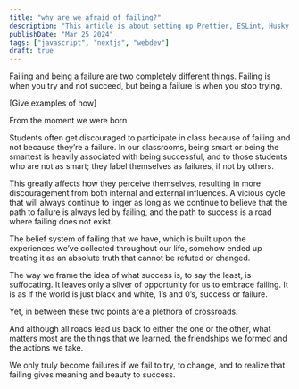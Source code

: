 ```yaml
---
title: "why are we afraid of failing?"
description: "This article is about setting up Prettier, ESLint, Husky and Lint-Staged with a NextJS and Typescript Project "
publishDate: "Mar 25 2024"
tags: ["javascript", "nextjs", "webdev"]
draft: true
---
```


Failing and being a failure are two completely different things. Failing is when you try and not succeed, but being a failure is when you stop trying.

[Give examples of how]

From the moment we were born

Students often get discouraged to participate in class because of failing and not because they’re a failure. In our classrooms, being smart or being the smartest is heavily associated with being successful, and to those students who are not as smart; they label themselves as failures, if not by others.

This greatly affects how they perceive themselves, resulting in more discouragement from both internal and external influences. A vicious cycle that will always continue to linger as long as we continue to believe that the path to failure is always led by failing, and the path to success is a road where failing does not exist.

The belief system of failing that we have, which is built upon the experiences we’ve collected throughout our life, somehow ended up treating it as an absolute truth that cannot be refuted or changed.

The way we frame the idea of what success is, to say the least, is suffocating. It leaves only a sliver of opportunity for us to embrace failing. It is as if the world is just black and white, 1’s and 0’s, success or failure.

Yet, in between these two points are a plethora of crossroads.

And although all roads lead us back to either the one or the other, what matters most are the things that we learned, the friendships we formed and the actions we take.

We only truly become failures if we fail to try, to change, and to realize that failing gives meaning and beauty to success.
